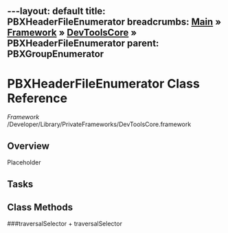 ---layout: default
title: PBXHeaderFileEnumerator
breadcrumbs: <a href="/index.html">Main</a> &raquo; <a href="/Frameworks.html">Framework</a> &raquo; <a href="/Frameworks/DevToolsCore.html">DevToolsCore</a> &raquo; PBXHeaderFileEnumerator
parent: PBXGroupEnumerator 
---
# PBXHeaderFileEnumerator Class Reference

*Framework* /Developer/Library/PrivateFrameworks/DevToolsCore.framework

## Overview

Placeholder

## Tasks

## Class Methods

<a name="+traversalSelector"></a>
###traversalSelector
    + traversalSelector

